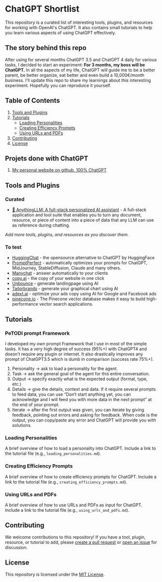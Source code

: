 # ChatGPT Shortlist

This repository is a curated list of interesting tools, plugins, and resources for working with OpenAI's ChatGPT. It also contains small tutorials to help you learn various aspects of using ChatGPT effectively.

## The story behind this repo
After using for several months ChatGPT 3.5 and ChatGPT 4 daily for various tasks, I decided to start an experiment:
**For 3 months, my boss will be ChatGPT.** In all the aspects of my life, ChatGPT will guide me to be a better parent, be better organize, eat better and even build a 10,000€/month business. I'll update this repo to share my learnings about this interesting experiment. Hopefully you can reproduice it yourself.

## Table of Contents

1. [Tools and Plugins](#tools-and-plugins)
2. [Tutorials](#tutorials)
   - [Loading Personalities](#loading-personalities)
   - [Creating Efficiency Prompts](#creating-efficiency-prompts)
   - [Using URLs and PDFs](#using-urls-and-pdfs)
3. [Contributing](#contributing)
4. [License](#license)

## Projets done with ChatGPT

1. [My personal website on github, 100% ChatGPT](https://lkorczowski.github.io/)

## Tools and Plugins

### Curated

* [🤖 AnythingLLM: A full-stack personalized AI assistant](https://github.com/Mintplex-Labs/anything-llm) - A full-stack application and tool suite that enables you to turn any document, resource, or piece of content into a piece of data that any LLM can use as reference during chatting.

_Add more tools, plugins, and resources as you discover them._

### To test

* [HuggingChat](https://huggingface.co/chat/) - the opensource alternative to ChatGPT by HuggingFace
* [PromptPerfect](https://promptperfect.jina.ai/) - automatically optimizes your prompts for ChatGPT, MidJourney, StableDiffusion, Claude and many others.
* [Manychat](manychat.com) - answer automatically to your clients
* [copy.ai](copy.ai) - the copy of your website in one click
* [Unbounce](unbounce.com) - generate landingpage using AI
* [Tailorbrands](tailorbrands.com) - generate your graphical chart using AI
* [adext.ai](adext.ai) - optimize your ads copy using AI for Google and Facebook ads
* [pinecone.io](https://www.pinecone.io/) - The Pinecone vector database makes it easy to build high-performance vector search applications. 

## Tutorials

### PeTODI prompt Framework
I developed my own prompt Framework that I use in most of the simple tasks. It has a very high degree of success (95%+) with ChatGPT4 and doesn't require any plugin or internet. It also drastically improves any prompt of ChatGPT3.5 which is dumb in comparison (success rate 75%+).

1. Personality -> ask to load a personality for the agent.
2. Task -> ask the general goal of the agent for this entire conversation.
3. Output -> specify exactly what is the expected output (format, type, etc.)
4. Details -> give the details, context and data. If it require several prompts to feed data, you can use “Don’t start anything yet, you can acknowledge and I will feed you with more data in the next prompt” at the end of your prompt.
5. Iterate -> after the first output was given, you can iterate by giving feedback, pointing out errors and asking for feedback. When code is the output, you can copy/paste any error and ChatGPT will provide you with solutions.


### Loading Personalities

A brief overview of how to load a personality into ChatGPT. Include a link to the tutorial file (e.g., `loading_personalities.md`).

### Creating Efficiency Prompts

A brief overview of how to create efficiency prompts for ChatGPT. Include a link to the tutorial file (e.g., `creating_efficiency_prompts.md`).

### Using URLs and PDFs

A brief overview of how to use URLs and PDFs as input for ChatGPT. Include a link to the tutorial file (e.g., `using_urls_and_pdfs.md`).

## Contributing

We welcome contributions to this repository! If you have a tool, plugin, resource, or tutorial to add, please [create a pull request](https://github.com/yourusername/chatgpt-shortlist/pulls) or [open an issue](https://github.com/yourusername/chatgpt-shortlist/issues) for discussion.

## License

This repository is licensed under the [MIT License](LICENSE).
